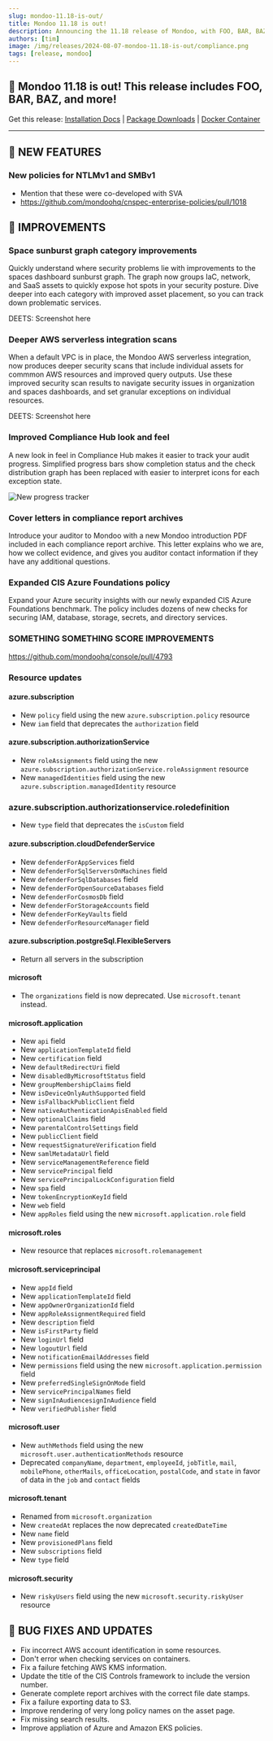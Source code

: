 ```yaml
---
slug: mondoo-11.18-is-out/
title: Mondoo 11.18 is out!
description: Announcing the 11.18 release of Mondoo, with FOO, BAR, BAZ, and more!
authors: [tim]
image: /img/releases/2024-08-07-mondoo-11.18-is-out/compliance.png
tags: [release, mondoo]
---
```


## 🥳 Mondoo 11.18 is out! This release includes FOO, BAR, BAZ, and more!

Get this release: [Installation Docs](https://mondoo.com/docs/cnspec/) | [Package Downloads](https://releases.mondoo.com/cnspec/) | [Docker Container](https://hub.docker.com/r/mondoo/cnspec)

---

## 🎉 NEW FEATURES

### New policies for NTLMv1 and SMBv1

- Mention that these were co-developed with SVA
- https://github.com/mondoohq/cnspec-enterprise-policies/pull/1018

## 🧹 IMPROVEMENTS

### Space sunburst graph category improvements

Quickly understand where security problems lie with improvements to the spaces dashboard sunburst graph. The graph now groups IaC, network, and SaaS assets to quickly expose hot spots in your security posture. Dive deeper into each category with improved asset placement, so you can track down problematic services.

DEETS: Screenshot here

### Deeper AWS serverless integration scans

When a default VPC is in place, the Mondoo AWS serverless integration, now produces deeper security scans that include individual assets for commmon AWS resources and improved query outputs. Use these improved security scan results to navigate security issues in organization and spaces dashboards, and set granular exceptions on individual resources.

DEETS: Screenshot here

### Improved Compliance Hub look and feel

A new look in feel in Compliance Hub makes it easier to track your audit progress. Simplified progress bars show completion status and the check distribution graph has been replaced with easier to interpret icons for each exception state.

![New progress tracker](/img/releases/2024-08-20-mondoo-11.18-is-out/compliance.png)

### Cover letters in compliance report archives

Introduce your auditor to Mondoo with a new Mondoo introduction PDF included in each compliance report archive. This letter explains who we are, how we collect evidence, and gives you auditor contact information if they have any additional questions.

### Expanded CIS Azure Foundations policy

Expand your Azure security insights with our newly expanded CIS Azure Foundations benchmark. The policy includes dozens of new checks for securing IAM, database, storage, secrets, and directory services.

### SOMETHING SOMETHING SCORE IMPROVEMENTS

https://github.com/mondoohq/console/pull/4793

### Resource updates

#### azure.subscription

- New `policy` field using the new `azure.subscription.policy` resource
- New `iam` field that deprecates the `authorization` field

#### azure.subscription.authorizationService

- New `roleAssignments` field using the new `azure.subscription.authorizationService.roleAssignment` resource
- New `managedIdentities` field using the new `azure.subscription.managedIdentity` resource

### azure.subscription.authorizationservice.roledefinition

- New `type` field that deprecates the `isCustom` field

#### azure.subscription.cloudDefenderService

- New `defenderForAppServices` field
- New `defenderForSqlServersOnMachines` field
- New `defenderForSqlDatabases` field
- New `defenderForOpenSourceDatabases` field
- New `defenderForCosmosDb` field
- New `defenderForStorageAccounts` field
- New `defenderForKeyVaults` field
- New `defenderForResourceManager` field

#### azure.subscription.postgreSql.FlexibleServers

- Return all servers in the subscription

#### microsoft

- The `organizations` field is now deprecated. Use `microsoft.tenant` instead.

#### microsoft.application

- New `api` field
- New `applicationTemplateId` field
- New `certification` field
- New `defaultRedirectUri` field
- New `disabledByMicrosoftStatus` field
- New `groupMembershipClaims` field
- New `isDeviceOnlyAuthSupported` field
- New `isFallbackPublicClient` field
- New `nativeAuthenticationApisEnabled` field
- New `optionalClaims` field
- New `parentalControlSettings` field
- New `publicClient` field
- New `requestSignatureVerification` field
- New `samlMetadataUrl` field
- New `serviceManagementReference` field
- New `servicePrincipal` field
- New `servicePrincipalLockConfiguration` field
- New `spa` field
- New `tokenEncryptionKeyId` field
- New `web` field
- New `appRoles` field using the new `microsoft.application.role` field

#### microsoft.roles

- New resource that replaces `microsoft.rolemanagement`

#### microsoft.serviceprincipal

- New `appId` field
- New `applicationTemplateId` field
- New `appOwnerOrganizationId` field
- New `appRoleAssignmentRequired` field
- New `description` field
- New `isFirstParty` field
- New `loginUrl` field
- New `logoutUrl` field
- New `notificationEmailAddresses` field
- New `permissions` field using the new `microsoft.application.permission` field
- New `preferredSingleSignOnMode` field
- New `servicePrincipalNames` field
- New `signInAudiencesignInAudience` field
- New `verifiedPublisher` field

#### microsoft.user

- New `authMethods` field using the new `microsoft.user.authenticationMethods` resource
- Deprecated `companyName`, `department`, `employeeId`, `jobTitle`, `mail`, `mobilePhone`, `otherMails`, `officeLocation`, `postalCode`, and `state` in favor of data in the `job` and `contact` fields

#### microsoft.tenant

- Renamed from `microsoft.organization`
- New `createdAt` replaces the now deprecated `createdDateTime`
- New `name` field
- New `provisionedPlans` field
- New `subscriptions` field
- New `type` field

#### microsoft.security

- New `riskyUsers` field using the new `microsoft.security.riskyUser` resource

## 🐛 BUG FIXES AND UPDATES

- Fix incorrect AWS account identification in some resources.
- Don't error when checking services on containers.
- Fix a failure fetching AWS KMS information.
- Update the title of the CIS Controls framework to include the version number.
- Generate complete report archives with the correct file date stamps.
- Fix a failure exporting data to S3.
- Improve rendering of very long policy names on the asset page.
- Fix missing search results.
- Improve appliation of Azure and Amazon EKS policies.

